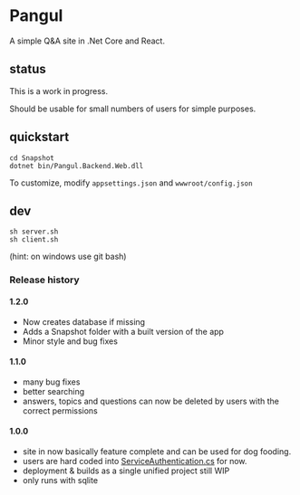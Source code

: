 # Pangul

A simple Q&A site in .Net Core and React.

## status

This is a work in progress.

Should be usable for small numbers of users for simple purposes.

## quickstart

    cd Snapshot
    dotnet bin/Pangul.Backend.Web.dll

To customize, modify `appsettings.json` and `wwwroot/config.json`

## dev

    sh server.sh
    sh client.sh

(hint: on windows use git bash)

### Release history

#### 1.2.0

- Now creates database if missing
- Adds a Snapshot folder with a built version of the app
- Minor style and bug fixes

#### 1.1.0

- many bug fixes
- better searching
- answers, topics and questions can now be deleted by users with the correct permissions

#### 1.0.0

- site in now basically feature complete and can be used for dog fooding.
- users are hard coded into [ServiceAuthentication.cs](https://github.com/shadowmint/pangul/blob/master/Backend/Pangul.Backend.Web/Configuration/Authentication/Identity/ServiceAuthentication.cs) for now.
- deployment & builds as a single unified project still WIP
- only runs with sqlite
